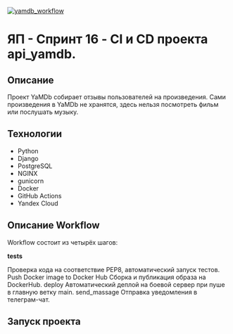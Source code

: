 [![yamdb_workflow](https://github.com/Nataliya-miyau/yamdb_final/actions/workflows/yamdb_workflow.yml/badge.svg)](https://github.com/Nataliya-miyau/yamdb_final/actions/workflows/yamdb_workflow.yml)

# ЯП - Спринт 16 - CI и CD проекта api_yamdb. 
## Описание
Проект YaMDb собирает отзывы пользователей на произведения. Сами произведения в YaMDb не хранятся, здесь нельзя посмотреть фильм или послушать музыку.

## Технологии
* Python
* Django
* PostgreSQL
* NGINX
* gunicorn
* Docker
* GitHub Actions
* Yandex Cloud

## Описание Workflow
Workflow состоит из четырёх шагов:

__tests__

Проверка кода на соответствие PEP8, автоматический запуск тестов.
Push Docker image to Docker Hub
Сборка и публикация образа на DockerHub.
deploy
Автоматический деплой на боевой сервер при пуше в главную ветку main.
send_massage
Отправка уведомления в телеграм-чат.
## Запуск проекта


